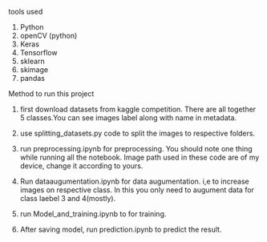tools used
1) Python
2) openCV (python)
3) Keras
4) Tensorflow
5) sklearn
6) skimage 
7) pandas

Method to run this project
1) first download datasets from kaggle competition. There are all together 5 classes.You can see images label along with name in metadata.


2) use splitting_datasets.py code to split the images to respective folders.

3) run preprocessing.ipynb for preprocessing. You should note one thing while running all the notebook. Image path used in these code are of my device, change it according to yours.

3) Run dataaugumentation.ipynb for data augumentation. i,e to increase images on respective class. In this you only need to augument data for class laebel 3 and 4(mostly).

4) run Model_and_training.ipynb to for training.

5) After saving model, run prediction.ipynb to predict the result.




